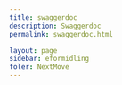 ```yaml
---
title: swaggerdoc
description: Swaggerdoc
permalink: swaggerdoc.html

layout: page
sidebar: eformidling
foler: NextMove
---
```


<div id="swagger-ui"></div>

<script src="/swagger/dist/swagger-ui-bundle.js"> </script>
<script src="/swagger/dist/swagger-ui-standalone-preset.js"> </script>
<script>
window.onload = function() {
    // Build a system
    const ui = SwaggerUIBundle({
    url: "nextMoveSwagger.yaml",
    dom_id: '#swagger-ui',
    deepLinking: true,
    presets: [
        SwaggerUIBundle.presets.apis,
        SwaggerUIStandalonePreset
    ],
    plugins: [
        SwaggerUIBundle.plugins.DownloadUrl
    ],
    layout: "StandaloneLayout"
    })
    window.ui = ui
}
</script>